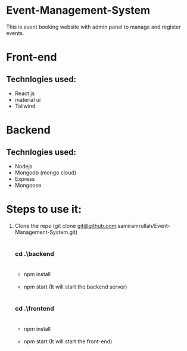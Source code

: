 # Event-Management-System
This is event booking website with admin panel to manage and register events.

# Front-end
  ## Technlogies used:
  * React js
  * material ui
  * Tailwind

# Backend
 ## Technlogies used:
 * Nodejs
 * Mongodb (mongo cloud)
 * Express
 * Mongoose


 # Steps to use it:
 
 1. Clone the repo (git clone git@github.com:samiramrullah/Event-Management-System.git) <br><br>
    ###  cd .\backend <br><br>
      * npm install <br><br>
      * npm start (It will start the backend server) <br><br>
    ### cd .\frontend <br><br>
      * npm install <br><br>
      * npm start (It will start the front-end) <br><br>